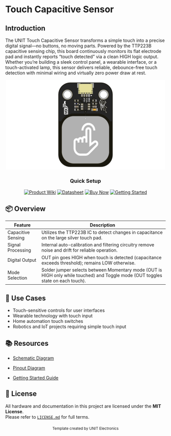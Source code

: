 
# Touch Capacitive Sensor

## Introduction

<!-- FILL HERE -->
The UNIT Touch Capacitive Sensor transforms a simple touch into a precise digital signal—no buttons, no moving parts. Powered by the TTP223B capacitive sensing chip, this board continuously monitors its flat electrode pad and instantly reports “touch detected” via a clean HIGH logic output. Whether you’re building a sleek control panel, a wearable interface, or a touch-activated lamp, this sensor delivers reliable, debounce-free touch detection with minimal wiring and virtually zero power draw at rest.

<div align="center">
  <img src="hardware/resources/unit_top_V_0_0_1_ue0099_Sensor_Touch.png" width="500px" alt="Development Board">
  <p><em></em></p>
</div>


<div align="center">

### Quick Setup


[<img src="https://img.shields.io/badge/Product%20Wiki-blue?style=for-the-badge" alt="Product Wiki">](https://unit-electronics-mx.github.io/unit_touch_capacitive_sensor/mdbook/index.html)
[<img src="https://img.shields.io/badge/Datasheet-green?style=for-the-badge" alt="Datasheet">](https://unit-electronics-mx.github.io/unit_touch_capacitive_sensor/datasheet_professional.html)
[<img src="https://img.shields.io/badge/Buy%20Now-orange?style=for-the-badge" alt="Buy Now">](https://uelectronics.com/)
[<img src="https://img.shields.io/badge/Getting%20Started-purple?style=for-the-badge" alt="Getting Started">](https://unit-electronics-mx.github.io/unit_touch_capacitive_sensor/mdbook/software/getting-started.html)

</div>

## 📦 Overview

| Feature              | Description                                                                                                                                      |
|----------------------|--------------------------------------------------------------------------------------------------------------------------------------------------|
| Capacitive Sensing   | Utilizes the TTP223B IC to detect changes in capacitance on the large silver touch pad.                                                          |
| Signal Processing    | Internal auto-calibration and filtering circuitry remove noise and drift for reliable operation.                                                  |
| Digital Output       | OUT pin goes HIGH when touch is detected (capacitance exceeds threshold); remains LOW otherwise.                                                  |
| Mode Selection       | Solder jumper selects between Momentary mode (OUT is HIGH only while touched) and Toggle mode (OUT toggles state on each touch). |


## 🧪 Use Cases

- Touch-sensitive controls for user interfaces
- Wearable technology with touch input
- Home automation touch switches
- Robotics and IoT projects requiring simple touch input


## 📚 Resources

- [Schematic Diagram](https://github.com/UNIT-Electronics-MX/unit_touch_capacitive_sensor/blob/main/hardware/unit_sch_V_0_0_1_ue0099_Sensor_Touch.pdf)

- [Pinout Diagram](https://github.com/UNIT-Electronics-MX/unit_touch_capacitive_sensor/tree/main/hardware#-pinout)
- [Getting Started Guide](docs/getting_started.md)


  
## 📝 License

All hardware and documentation in this project are licensed under the **MIT License**.  
Please refer to [`LICENSE.md`](LICENSE.md) for full terms.



<div align="center">
  <sub>Template created by UNIT Electronics </sub>
</div>
